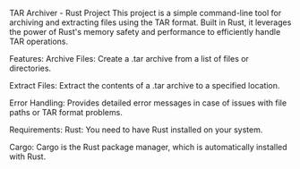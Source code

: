 TAR Archiver - Rust Project
This project is a simple command-line tool for archiving and extracting files using the TAR format. Built in Rust, it leverages the power of Rust's memory safety and performance to efficiently handle TAR operations.

Features:
Archive Files: Create a .tar archive from a list of files or directories.

Extract Files: Extract the contents of a .tar archive to a specified location.

Error Handling: Provides detailed error messages in case of issues with file paths or TAR format problems.

Requirements:
Rust: You need to have Rust installed on your system.

Cargo: Cargo is the Rust package manager, which is automatically installed with Rust.
